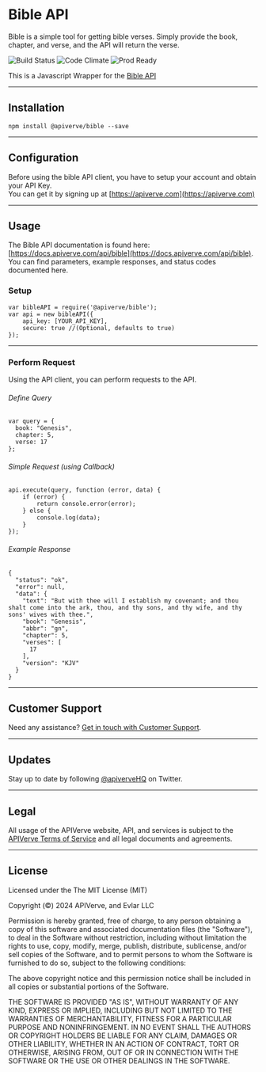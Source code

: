 Bible API
============

Bible is a simple tool for getting bible verses. Simply provide the book, chapter, and verse, and the API will return the verse.

![Build Status](https://img.shields.io/badge/build-passing-green)
![Code Climate](https://img.shields.io/badge/maintainability-B-purple)
![Prod Ready](https://img.shields.io/badge/production-ready-blue)

This is a Javascript Wrapper for the [Bible API](https://apiverve.com/marketplace/api/bible)

---

## Installation
	npm install @apiverve/bible --save

---

## Configuration

Before using the bible API client, you have to setup your account and obtain your API Key.  
You can get it by signing up at [https://apiverve.com](https://apiverve.com)

---

## Usage

The Bible API documentation is found here: [https://docs.apiverve.com/api/bible](https://docs.apiverve.com/api/bible).  
You can find parameters, example responses, and status codes documented here.

### Setup

```
var bibleAPI = require('@apiverve/bible');
var api = new bibleAPI({
    api_key: [YOUR_API_KEY],
    secure: true //(Optional, defaults to true)
});
```

---


### Perform Request
Using the API client, you can perform requests to the API.

###### Define Query

```
var query = {
  book: "Genesis",
  chapter: 5,
  verse: 17
};
```

###### Simple Request (using Callback)

```
api.execute(query, function (error, data) {
    if (error) {
        return console.error(error);
    } else {
        console.log(data);
    }
});
```

###### Example Response

```
{
  "status": "ok",
  "error": null,
  "data": {
    "text": "But with thee will I establish my covenant; and thou shalt come into the ark, thou, and thy sons, and thy wife, and thy sons' wives with thee.",
    "book": "Genesis",
    "abbr": "gn",
    "chapter": 5,
    "verses": [
      17
    ],
    "version": "KJV"
  }
}
```

---

## Customer Support

Need any assistance? [Get in touch with Customer Support](https://apiverve.com/contact).

---

## Updates
Stay up to date by following [@apiverveHQ](https://twitter.com/apiverveHQ) on Twitter.

---

## Legal

All usage of the APIVerve website, API, and services is subject to the [APIVerve Terms of Service](https://apiverve.com/terms) and all legal documents and agreements.

---

## License
Licensed under the The MIT License (MIT)

Copyright (&copy;) 2024 APIVerve, and Evlar LLC

Permission is hereby granted, free of charge, to any person obtaining a copy of this software and associated documentation files (the "Software"), to deal in the Software without restriction, including without limitation the rights to use, copy, modify, merge, publish, distribute, sublicense, and/or sell copies of the Software, and to permit persons to whom the Software is furnished to do so, subject to the following conditions:

The above copyright notice and this permission notice shall be included in all copies or substantial portions of the Software.

THE SOFTWARE IS PROVIDED "AS IS", WITHOUT WARRANTY OF ANY KIND, EXPRESS OR IMPLIED, INCLUDING BUT NOT LIMITED TO THE WARRANTIES OF MERCHANTABILITY, FITNESS FOR A PARTICULAR PURPOSE AND NONINFRINGEMENT. IN NO EVENT SHALL THE AUTHORS OR COPYRIGHT HOLDERS BE LIABLE FOR ANY CLAIM, DAMAGES OR OTHER LIABILITY, WHETHER IN AN ACTION OF CONTRACT, TORT OR OTHERWISE, ARISING FROM, OUT OF OR IN CONNECTION WITH THE SOFTWARE OR THE USE OR OTHER DEALINGS IN THE SOFTWARE.